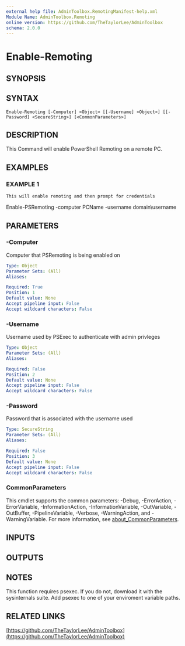 ```yaml
---
external help file: AdminToolbox.RemotingManifest-help.xml
Module Name: AdminToolbox.Remoting
online version: https://github.com/TheTaylorLee/AdminToolbox
schema: 2.0.0
---
```


# Enable-Remoting

## SYNOPSIS

## SYNTAX

```
Enable-Remoting [-Computer] <Object> [[-Username] <Object>] [[-Password] <SecureString>] [<CommonParameters>]
```

## DESCRIPTION
This Command will enable PowerShell Remoting on a remote PC.

## EXAMPLES

### EXAMPLE 1
```
This will enable remoting and then prompt for credentials
```

Enable-PSRemoting -computer PCName -username domain\username

## PARAMETERS

### -Computer
Computer that PSRemoting is being enabled on

```yaml
Type: Object
Parameter Sets: (All)
Aliases:

Required: True
Position: 1
Default value: None
Accept pipeline input: False
Accept wildcard characters: False
```

### -Username
Username used by PSExec to authenticate with admin privleges

```yaml
Type: Object
Parameter Sets: (All)
Aliases:

Required: False
Position: 2
Default value: None
Accept pipeline input: False
Accept wildcard characters: False
```

### -Password
Password that is associated with the username used

```yaml
Type: SecureString
Parameter Sets: (All)
Aliases:

Required: False
Position: 3
Default value: None
Accept pipeline input: False
Accept wildcard characters: False
```

### CommonParameters
This cmdlet supports the common parameters: -Debug, -ErrorAction, -ErrorVariable, -InformationAction, -InformationVariable, -OutVariable, -OutBuffer, -PipelineVariable, -Verbose, -WarningAction, and -WarningVariable. For more information, see [about_CommonParameters](http://go.microsoft.com/fwlink/?LinkID=113216).

## INPUTS

## OUTPUTS

## NOTES
This function requires psexec.
If you do not, download it with the sysinternals suite.
Add psexec to one of your enviroment variable paths.

## RELATED LINKS

[https://github.com/TheTaylorLee/AdminToolbox](https://github.com/TheTaylorLee/AdminToolbox)

